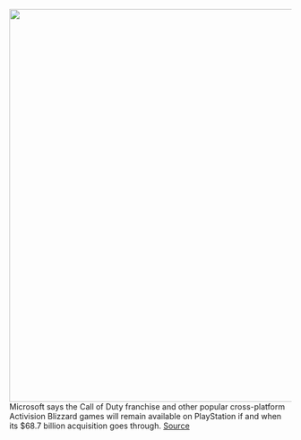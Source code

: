 <img src='https://cdn.vox-cdn.com/thumbor/HS7Ek0mD6jUtzXmEdZnG0ZRbN_g=/0x0:1088x612/1200x800/filters:focal(457x219:631x393)/cdn.vox-cdn.com/uploads/chorus_image/image/70488879/00_PlayStation_FAQ_featured_imag.0.jpg' width='700px' /><br/>
Microsoft says the Call of Duty franchise and other popular cross-platform Activision Blizzard games will remain available on PlayStation if and when its $68.7 billion acquisition goes through.
<a href='https://www.theverge.com/2022/2/9/22925510/microsoft-activision-sony-nintendo-app-store-antitrust-policies'> Source <a/>